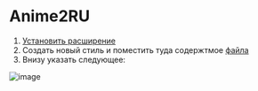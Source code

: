 # Anime2RU

1. [Установить расширение](https://chrome.google.com/webstore/detail/stylus/clngdbkpkpeebahjckkjfobafhncgmne?hl=ru)
3. Создать новый стиль и поместить туда содержтмое [файла](https://github.com/Sheodar/Anime2RU/blob/main/override_style.css)
4. Внизу указать следующее:

![image](https://user-images.githubusercontent.com/23509297/117835719-c4aa8680-b280-11eb-9287-f677cd971041.png)
